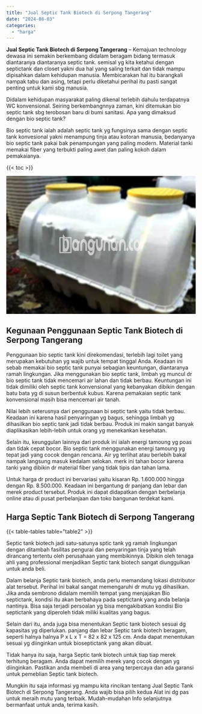 ```yaml
---
title: "Jual Septic Tank Biotech di Serpong Tangerang"
date: "2024-08-03"
categories: 
  - "harga"
---
```


**Jual Septic Tank Biotech di Serpong Tangerang** – Kemajuan technology dewasa ini semakin berkembang didalam beragam bidang termasuk diantaranya diantaranya septic tank. semisal yg kita ketahui dengan septictank dan closet yakni dua hal yang saling terkait dan tidak mampu dipisahkan dalam kehidupan manusia. Membicarakan hal itu barangkali nampak tabu dan asing, tetapi perlu diketahui perihal itu pasti sangat penting untuk kami sbg manusia.

Didalam kehidupan masyarakat paling dikenal terlebih dahulu terdapatnya WC konvensional. Seiring berkembangnnya zaman, kini ditemukan bio septic tank sbg terobosan baru di bumi sanitasi. Apa yang dimaksud dengan bio septic tank?

Bio septic tank ialah adalah septic tank yg fungsinya sama dengan septic tank konvesional yakni menampung tinja atau kotoran manusia, bedanyanya bio septic tank pakai bak penampungan yang paling modern. Material tanki memakai fiber yang terbukti paling awet dan paling kokoh dalam pemakaianya.

{{< toc >}}

![Jual Septic Tank Biotech di Serpong Tangerang](/images/jual-bio-septictank-19.png)

## Kegunaan Penggunaan Septic Tank Biotech di Serpong Tangerang

Penggunaan bio septic tank kini direkomendasi, terlebih lagi toilet yang merupakan kebutuhan yg wajib untuk tempat tinggal Anda. Keadaan ini sebab memakai bio septic tank punyai sebagian keuntungan, diantaranya ramah lingkungan. Jika menggunakan bio septic tank, limbah yg muncul dr bio septic tank tidak mencemari air lahan dan tidak berbau. Keuntungan ini tidak dimiliki oleh septic tank konvensional yang kebanyakan dibikin dengan batu bata yg di susun berbentuk kubus. Karena pemakaian septic tank konvensional masih bisa mencemari air tanah.

Nilai lebih seterusnya dari penggunaan bi septic tank yaitu tidak berbau. Keadaan ini karena hasil penyaringan yg bagus, sehingga limbah yg dihasilkan bio septic tank jadi tidak berbau. Produk ini makin sangat banyak diaplikasikan lebih-lebih untuk orang yg menekankan kesehatan.

Selain itu, keunggulan lainnya dari produk ini ialah energi tamoung yg poas dan tidak cepat bocor. Bio septic tank menggunakan energi tamoung yg tepat jadi yang cocok dengan rencana. Air yg terlihat atau berlebih bakal nampak langsung masuk kedalam selokan. merk ini tahan bocor karena tanki yang dibikin dr material fiber yang tidak tipis dan tahan lama.

Untuk harga dr product ini bervariasi yaitu kisaran Rp. 1.600.000 hingga dengan Rp. 8.500.000. Keadaan ini bergantung dr panjang dan lebar dan merek product tersebut. Produk ini dapat didapatkan dengan berbelanja online atau di pusat perbelanjaan dan toko bangunan terdekat kami.

## Harga Septic Tank Biotech di Serpong Tangerang

{{< table-tables table="table2" >}}

Septic tank biotech jadi satu-satunya sptic tank yg ramah lingkungan dengan ditambah fasilitas pengurai dan penyaringan tinja yang telah dirancang tertentu oleh perusahaan yang membikinnya. Dibikin oleh tenaga ahli yang professional menjadikan Septic tank biotech sangat diunggulkan untuk anda beli.

Dalam belanja Septic tank biotech, anda perlu memandang lokasi distributor alat tersebut. Perihal ini bakal sangat memengaruhi dr mutu yg dihasilkan. Jika anda sembrono didalam memilih tempat yang menjajakan Bio septictank, kondisi itu akan berbahaya pada septictank yang anda belanja nantinya. Bisa saja terjadi persoalan yg bisa mengakibatkan kondisi Bio septictank yang diperoleh tidak miliki kualitas yang bagus.

Selain dari itu, anda juga bisa menentukan Septic tank biotech sesuai dg kapasitas yg diperlukan. panjang dan lebar Septic tank biotech beragam, seperti halnya halnya P x L x T = 82 x 82 x 125 cm. Anda dapat menentukan sesuai yg diinginkan untuk bioseptictank yang akan dibuat.

Tidak hanya itu saja, harga Septic tank biotech untuk tiap tiap merek terhitung beragam. Anda dapat memilih merek yang cocok dengan yg diinginkan. Pastikan anda membeli di area yang terpercaya dan ada garansi untuk pemeblian Septic tank biotech.

Mungkin itu saja informasi yg mampu kita rincikan tentang Jual Septic Tank Biotech di Serpong Tangerang. Anda wajib bisa pilih kedua Alat ini dg pas untuk meraih mutu yang terbaik. Mudah-mudahan Info selanjutnya bermanfaat untuk anda, terima kasih.
